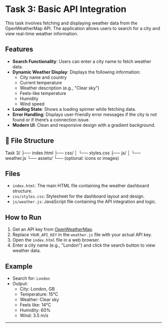 # Task 3: Basic API Integration

This task involves fetching and displaying weather data from the OpenWeatherMap API. The application allows users to search for a city and view real-time weather information.

## Features
- **Search Functionality**: Users can enter a city name to fetch weather data.
- **Dynamic Weather Display**: Displays the following information:
  - City name and country
  - Current temperature
  - Weather description (e.g., "Clear sky")
  - Feels-like temperature
  - Humidity
  - Wind speed
- **Loading State**: Shows a loading spinner while fetching data.
- **Error Handling**: Displays user-friendly error messages if the city is not found or if there’s a connection issue.
- **Modern UI**: Clean and responsive design with a gradient background.


## 📂 File Structure  
Task 3/
├── index.html
├── css/
│   └── styles.css
├── js/
│   └── weather.js
└── assets/
    └── (optional: icons or images)

## Files
- `index.html`: The main HTML file containing the weather dashboard structure.
- `css/styles.css`: Stylesheet for the dashboard layout and design.
- `js/weather.js`: JavaScript file containing the API integration and logic.

## How to Run
1. Get an API key from [OpenWeatherMap](https://openweathermap.org/api).
2. Replace `YOUR_API_KEY` in the `weather.js` file with your actual API key.
3. Open the `index.html` file in a web browser.
4. Enter a city name (e.g., "London") and click the search button to view weather data.

## Example
- Search for: `London`
- Output:
  - City: London, GB
  - Temperature: 15°C
  - Weather: Clear sky
  - Feels like: 14°C
  - Humidity: 60%
  - Wind: 3.5 m/s

---

